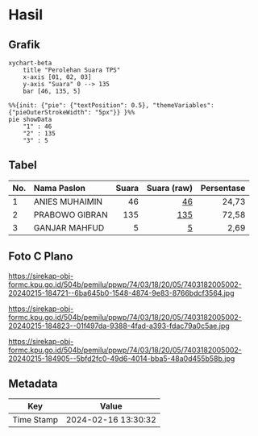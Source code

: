 # Hasil

## Grafik

```mermaid
xychart-beta
    title "Perolehan Suara TPS"
    x-axis [01, 02, 03]
    y-axis "Suara" 0 --> 135
    bar [46, 135, 5]
```

```mermaid
%%{init: {"pie": {"textPosition": 0.5}, "themeVariables": {"pieOuterStrokeWidth": "5px"}} }%%
pie showData
    "1" : 46
    "2" : 135
    "3" : 5
```

## Tabel

| No. | Nama Paslon    | Suara | Suara (raw) | Persentase |
|:--- |:-------------- | -----:| -----------:| ----------:|
| 1   | ANIES MUHAIMIN | 46    | [46][p-1]   | 24,73      |
| 2   | PRABOWO GIBRAN | 135   | [135][p-2]  | 72,58      |
| 3   | GANJAR MAHFUD  | 5     | [5][p-3]    | 2,69       |


[p-1]: https://github.com/gigit-pemilu/pemilu-2024-74-sulawesi-tenggara/blob/main/pilpres/hitung-suara/sub/74-sulawesi-tenggara/sub/03-muna/sub/18-lohia/sub/2005-mantobua/sub/002-tps/sub/paslon-1.txt
[p-2]: https://github.com/gigit-pemilu/pemilu-2024-74-sulawesi-tenggara/blob/main/pilpres/hitung-suara/sub/74-sulawesi-tenggara/sub/03-muna/sub/18-lohia/sub/2005-mantobua/sub/002-tps/sub/paslon-2.txt
[p-3]: https://github.com/gigit-pemilu/pemilu-2024-74-sulawesi-tenggara/blob/main/pilpres/hitung-suara/sub/74-sulawesi-tenggara/sub/03-muna/sub/18-lohia/sub/2005-mantobua/sub/002-tps/sub/paslon-3.txt

## Foto C Plano

https://sirekap-obj-formc.kpu.go.id/504b/pemilu/ppwp/74/03/18/20/05/7403182005002-20240215-184721--6ba645b0-1548-4874-9e83-8766bdcf3564.jpg

https://sirekap-obj-formc.kpu.go.id/504b/pemilu/ppwp/74/03/18/20/05/7403182005002-20240215-184823--01f497da-9388-4fad-a393-fdac79a0c5ae.jpg

https://sirekap-obj-formc.kpu.go.id/504b/pemilu/ppwp/74/03/18/20/05/7403182005002-20240215-184905--5bfd2fc0-49d6-4014-bba5-48a0d455b58b.jpg


## Metadata

| Key        | Value               |
| ---------- | ------------------- |
| Time Stamp | 2024-02-16 13:30:32 |



